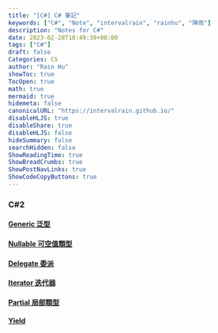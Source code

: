 ```yaml
---
title: "[C#] C# 筆記"
keywords: ["C#", "Note", "intervalrain", "rainhu", "陣雨"]
description: "Notes for C#"
date: 2023-02-28T18:49:39+08:00
tags: ["C#"]
draft: false
Categories: CS
author: "Rain Hu"
showToc: true
TocOpen: true
math: true
mermaid: true
hidemeta: false
canonicalURL: "https://intervalrain.github.io/"
disableHLJS: true
disableShare: true
disableHLJS: false
hideSummary: false
searchHidden: false
ShowReadingTime: true
ShowBreadCrumbs: true
ShowPostNavLinks: true
ShowCodeCopyButtons: true
---
```

### C#2
#### [Generic 泛型](/posts/csharp/generic)
#### [Nullable 可空值類型](/posts/csharp/nullable)
#### [Delegate 委派](/posts/csharp/delegate)
#### [Iterator 迭代器](/posts/csharp/iterator)
#### [Partial 局部類型](/posts/csharp/partial)
#### [Yield](/posts/csharp/yield)